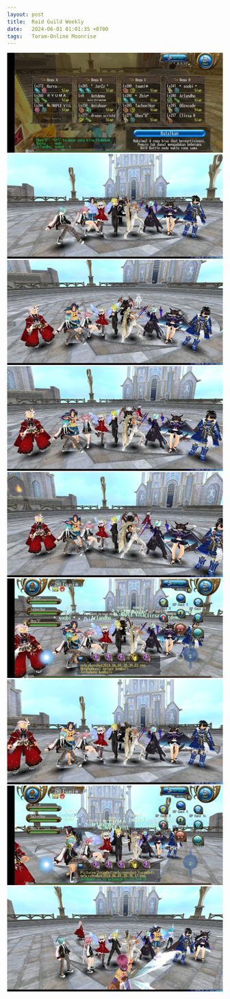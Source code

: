 ```yaml
---
layout: post
title:  Raid Guild Weekly
date:   2024-06-01 01:01:35 +0700
tags:   Toram-Online Moonrise
---
```


![pic1](/images/moonrise/2024-06-01/IMG-20240602-WA0041.jpg)
<br/>
![pic2](/images/moonrise/2024-06-01/IMG-20240602-WA0042.jpg)
<br/>
![pic3](/images/moonrise/2024-06-01/IMG-20240602-WA0043.jpg)
<br/>
![pic4](/images/moonrise/2024-06-01/IMG-20240602-WA0044.jpg)
<br/>
![pic5](/images/moonrise/2024-06-01/IMG-20240602-WA0045.jpg)
<br/>
![pic6](/images/moonrise/2024-06-01/IMG-20240602-WA0046.jpg)
<br/>
![pic7](/images/moonrise/2024-06-01/IMG-20240602-WA0047.jpg)
<br/>
![pic8](/images/moonrise/2024-06-01/IMG-20240602-WA0048.jpg)
<br/>
![pic9](/images/moonrise/2024-06-01/IMG-20240602-WA0049.jpg)